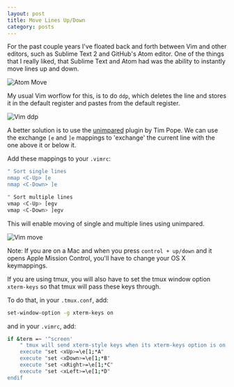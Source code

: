 ```yaml
---
layout: post
title: Move Lines Up/Down
category: posts
---
```


For the past couple years I've floated back and forth between Vim and other editors, such as Sublime Text 2 and GitHub's Atom editor.  One of the things that I really liked, that Sublime Text and Atom had was the ability to instantly move lines up and down.  

![Atom Move](/weekly_vim/images/posts/move_lines/atom_move_lines.gif)

My usual Vim worflow for this, is to do `ddp`, which deletes the line and stores it in the default register and pastes from the default register.

![Vim ddp](/weekly_vim/images/posts/move_lines/vim_ddp.gif)

A better solution is to use the [unimpared](https://github.com/tpope/vim-unimpaired) plugin by Tim Pope.  We can use the exchange `[e` and `]e` mappings to 'exchange' the current line with the one above it or below it.

Add these mappings to your `.vimrc`:

``` bash
" Sort single lines
nmap <C-Up> [e
nmap <C-Down> ]e

" Sort multiple lines
vmap <C-Up> [egv
vmap <C-Down> ]egv
```

This will enable moving of single and multiple lines using unimpared.

![Vim move](/weekly_vim/images/posts/move_lines/vim_move.gif)

Note: If you are on a Mac and when you press `control + up/down` and it opens Apple Mission Control, you'll have to change your OS X keymappings.

If you are using tmux, you will also have to set the tmux window option `xterm-keys` so that tmux will pass these keys through.

To do that, in your `.tmux.conf`, add:

``` bash
set-window-option -g xterm-keys on
```

and in your `.vimrc`, add:

``` bash
if &term =~ '^screen'
    " tmux will send xterm-style keys when its xterm-keys option is on
    execute "set <xUp>=\e[1;*A"
    execute "set <xDown>=\e[1;*B"
    execute "set <xRight>=\e[1;*C"
    execute "set <xLeft>=\e[1;*D"
endif
```
